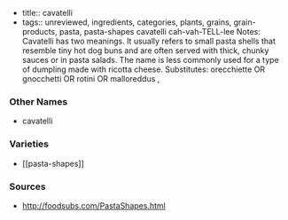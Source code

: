 - title:: cavatelli
- tags:: unreviewed, ingredients, categories, plants, grains, grain-products, pasta, pasta-shapes
cavatelli cah-vah-TELL-lee Notes: Cavatelli has two meanings. It usually refers to small pasta shells that resemble tiny hot dog buns and are often served with thick, chunky sauces or in pasta salads. The name is less commonly used for a type of dumpling made with ricotta cheese. Substitutes: orecchiette OR gnocchetti OR rotini OR malloreddus ,

### Other Names

* cavatelli

### Varieties

* [[pasta-shapes]]

### Sources
* http://foodsubs.com/PastaShapes.html
